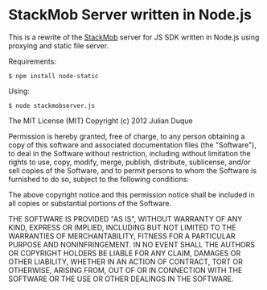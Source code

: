 # StackMob Server written in Node.js

This is a rewrite of the [StackMob](http://www.stackmob.com) server for JS SDK written in Node.js using proxying and static file server.

Requirements:

	$ npm install node-static


Using:

	$ node stackmobserver.js
	

The MIT License (MIT)
Copyright (c) 2012 Julian Duque

Permission is hereby granted, free of charge, to any person obtaining a copy of this software and associated documentation files (the "Software"), to deal in the Software without restriction, including without limitation the rights to use, copy, modify, merge, publish, distribute, sublicense, and/or sell copies of the Software, and to permit persons to whom the Software is furnished to do so, subject to the following conditions:

The above copyright notice and this permission notice shall be included in all copies or substantial portions of the Software.

THE SOFTWARE IS PROVIDED "AS IS", WITHOUT WARRANTY OF ANY KIND, EXPRESS OR IMPLIED, INCLUDING BUT NOT LIMITED TO THE WARRANTIES OF MERCHANTABILITY, FITNESS FOR A PARTICULAR PURPOSE AND NONINFRINGEMENT. IN NO EVENT SHALL THE AUTHORS OR COPYRIGHT HOLDERS BE LIABLE FOR ANY CLAIM, DAMAGES OR OTHER LIABILITY, WHETHER IN AN ACTION OF CONTRACT, TORT OR OTHERWISE, ARISING FROM, OUT OF OR IN CONNECTION WITH THE SOFTWARE OR THE USE OR OTHER DEALINGS IN THE SOFTWARE.